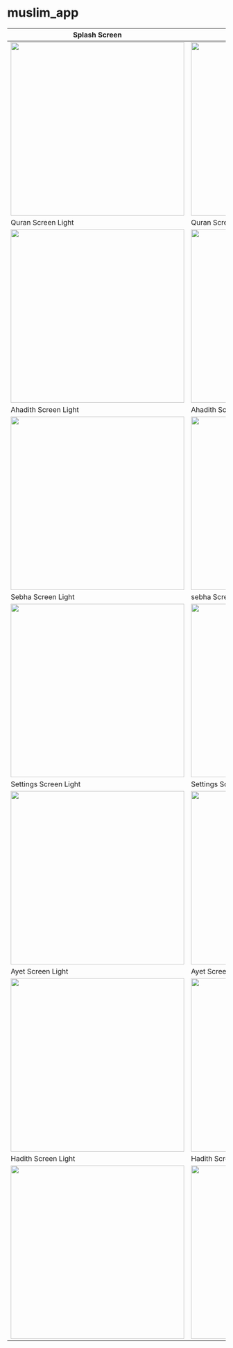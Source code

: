 # muslim_app



| Splash Screen | Splash Dark                       |
|------|-------------------------------------------|
|<img src="assets/splash.png" width="400">| <img src="assets/splash_dark.png" width="400"> |
| Quran Screen Light | Quran Screen Dark                       |
| <img src="assets/1.jpg" width="400"> | <img src="assets/7.jpg" width="400"> |
| Ahadith Screen Light |  Ahadith Screen Dark                       |
| <img src="assets/2.jpg" width="400"> | <img src="assets/8.jpg" width="400"> |
| Sebha Screen Light | sebha Screen Dark                       |
| <img src="assets/3.jpg" width="400"> | <img src="assets/9.jpg" width="400"> |
| Settings Screen Light | Settings Screen Dark                       |
| <img src="assets/4.jpg" width="400"> | <img src="assets/8.jpg" width="400"> |
| Ayet Screen Light | Ayet Screen Dark                       |
| <img src="assets/5.jpg" width="400"> | <img src="assets/9.jpg" width="400"> |
| Hadith Screen Light | Hadith Screen Dark                       |
| <img src="assets/6.jpg" width="400"> | <img src="assets/10.jpg" width="400"> |
